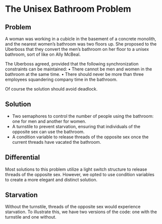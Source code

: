 # The Unisex Bathroom Problem

## Problem
A woman was working in a cubicle in the basement of a concrete monolith, and
the nearest women’s bathroom was two floors up. She proposed to the Uberboss
that they convert the men’s bathroom on her floor to a unisex bathroom, sort
of like on Ally McBeal.

The Uberboss agreed, provided that the following synchronization constraints can be maintained:
• There cannot be men and women in the bathroom at the same time.
• There should never be more than three employees squandering company
time in the bathroom.

Of course the solution should avoid deadlock.

## Solution
- Two semaphores to control the number of people using the bathroom: one for men and another for women.
- A turnstile to prevent starvation, ensuring that individuals of the opposite sex can use the bathroom.
- A condition variable to release threads of the opposite sex once the current threads have vacated the bathroom.

## Differential
Most solutions to this problem utilize a light switch structure to release threads of the opposite sex. However, we opted to use condition variables to create a more elegant and distinct solution.

## Starvation
Without the turnstile, threads of the opposite sex would experience starvation. To illustrate this, we have two versions of the code: one with the turnstile and one without.